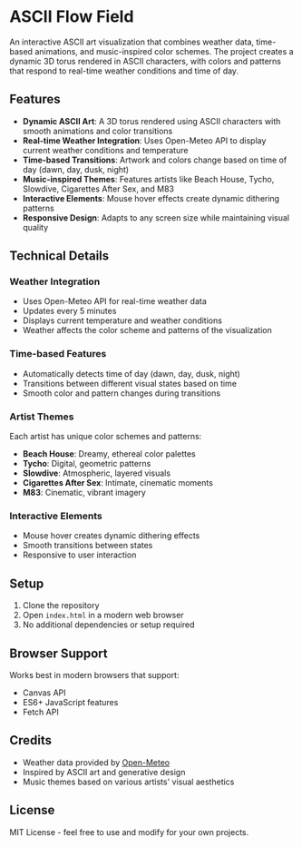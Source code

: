 # ASCII Flow Field

An interactive ASCII art visualization that combines weather data, time-based animations, and music-inspired color schemes. The project creates a dynamic 3D torus rendered in ASCII characters, with colors and patterns that respond to real-time weather conditions and time of day.

## Features

- **Dynamic ASCII Art**: A 3D torus rendered using ASCII characters with smooth animations and color transitions
- **Real-time Weather Integration**: Uses Open-Meteo API to display current weather conditions and temperature
- **Time-based Transitions**: Artwork and colors change based on time of day (dawn, day, dusk, night)
- **Music-inspired Themes**: Features artists like Beach House, Tycho, Slowdive, Cigarettes After Sex, and M83
- **Interactive Elements**: Mouse hover effects create dynamic dithering patterns
- **Responsive Design**: Adapts to any screen size while maintaining visual quality

## Technical Details

### Weather Integration
- Uses Open-Meteo API for real-time weather data
- Updates every 5 minutes
- Displays current temperature and weather conditions
- Weather affects the color scheme and patterns of the visualization

### Time-based Features
- Automatically detects time of day (dawn, day, dusk, night)
- Transitions between different visual states based on time
- Smooth color and pattern changes during transitions

### Artist Themes
Each artist has unique color schemes and patterns:
- **Beach House**: Dreamy, ethereal color palettes
- **Tycho**: Digital, geometric patterns
- **Slowdive**: Atmospheric, layered visuals
- **Cigarettes After Sex**: Intimate, cinematic moments
- **M83**: Cinematic, vibrant imagery

### Interactive Elements
- Mouse hover creates dynamic dithering effects
- Smooth transitions between states
- Responsive to user interaction

## Setup

1. Clone the repository
2. Open `index.html` in a modern web browser
3. No additional dependencies or setup required

## Browser Support

Works best in modern browsers that support:
- Canvas API
- ES6+ JavaScript features
- Fetch API

## Credits

- Weather data provided by [Open-Meteo](https://open-meteo.com/)
- Inspired by ASCII art and generative design
- Music themes based on various artists' visual aesthetics

## License

MIT License - feel free to use and modify for your own projects. 